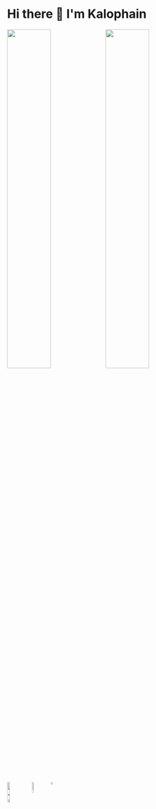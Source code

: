# Hi there 👋  I'm Kalophain 

<img align="left" width="45%" src="https://github-readme-stats.vercel.app/api?username=kalophain14&show_icons=true&theme=radical" />
<img align="left" width="45%" src="https://github-readme-stats.vercel.app/api/top-langs/?username=kalophain14&layout=compact" />

<img align="left" width="11%" alt="JavaScript" src="https://img.shields.io/badge/javascript-%23323330.svg?style=for-the-badge&logo=javascript&logoColor=%23F7DF1E" />
<img align="left" width= "8%" alt="Python" src="https://img.shields.io/badge/python-3670A0?style=for-the-badge&logo=python&logoColor=ffdd54" />
<img align="left" width="4%" src="https://img.shields.io/badge/c-%2300599C.svg?style=for-the-badge&logo=c&logoColor=white" />



